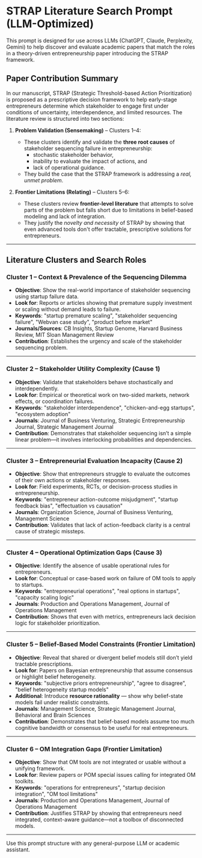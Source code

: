 # STRAP Literature Search Prompt (LLM-Optimized)

This prompt is designed for use across LLMs (ChatGPT, Claude, Perplexity, Gemini) to help discover and evaluate academic papers that match the roles in a theory-driven entrepreneurship paper introducing the STRAP framework.

## Paper Contribution Summary

In our manuscript, STRAP (Strategic Threshold-based Action Prioritization) is proposed as a prescriptive decision framework to help early-stage entrepreneurs determine which stakeholder to engage first under conditions of uncertainty, interdependence, and limited resources. The literature review is structured into two sections:

1. **Problem Validation (Sensemaking)** – Clusters 1–4:
   - These clusters identify and validate the **three root causes** of stakeholder sequencing failure in entrepreneurship: 
     - stochastic stakeholder behavior, 
     - inability to evaluate the impact of actions, and 
     - lack of operational guidance.
   - They build the case that the STRAP framework is addressing a *real, unmet problem*.

2. **Frontier Limitations (Relating)** – Clusters 5–6:
   - These clusters review **frontier-level literature** that attempts to solve parts of the problem but falls short due to limitations in belief-based modeling and lack of integration.
   - They justify the *novelty and necessity* of STRAP by showing that even advanced tools don't offer tractable, prescriptive solutions for entrepreneurs.

---

## Literature Clusters and Search Roles

### Cluster 1 – Context & Prevalence of the Sequencing Dilemma
- **Objective**: Show the real-world importance of stakeholder sequencing using startup failure data.
- **Look for**: Reports or articles showing that premature supply investment or scaling without demand leads to failure.
- **Keywords**: "startup premature scaling", "stakeholder sequencing failure", "Webvan case study", "product before market"
- **Journals/Sources**: CB Insights, Startup Genome, Harvard Business Review, MIT Sloan Management Review
- **Contribution**: Establishes the urgency and scale of the stakeholder sequencing problem.

---

### Cluster 2 – Stakeholder Utility Complexity (Cause 1)
- **Objective**: Validate that stakeholders behave stochastically and interdependently.
- **Look for**: Empirical or theoretical work on two-sided markets, network effects, or coordination failures.
- **Keywords**: "stakeholder interdependence", "chicken-and-egg startups", "ecosystem adoption"
- **Journals**: Journal of Business Venturing, Strategic Entrepreneurship Journal, Strategic Management Journal
- **Contribution**: Demonstrates that stakeholder sequencing isn’t a simple linear problem—it involves interlocking probabilities and dependencies.

---

### Cluster 3 – Entrepreneurial Evaluation Incapacity (Cause 2)
- **Objective**: Show that entrepreneurs struggle to evaluate the outcomes of their own actions or stakeholder responses.
- **Look for**: Field experiments, RCTs, or decision-process studies in entrepreneurship.
- **Keywords**: "entrepreneur action-outcome misjudgment", "startup feedback bias", "effectuation vs causation"
- **Journals**: Organization Science, Journal of Business Venturing, Management Science
- **Contribution**: Validates that lack of action-feedback clarity is a central cause of strategic missteps.

---

### Cluster 4 – Operational Optimization Gaps (Cause 3)
- **Objective**: Identify the absence of usable operational rules for entrepreneurs.
- **Look for**: Conceptual or case-based work on failure of OM tools to apply to startups.
- **Keywords**: "entrepreneurial operations", "real options in startups", "capacity scaling logic"
- **Journals**: Production and Operations Management, Journal of Operations Management
- **Contribution**: Shows that even with metrics, entrepreneurs lack decision logic for stakeholder prioritization.

---

### Cluster 5 – Belief-Based Model Constraints (Frontier Limitation)
- **Objective**: Reveal that shared or divergent belief models still don’t yield tractable prescriptions.
- **Look for**: Papers on Bayesian entrepreneurship that assume consensus or highlight belief heterogeneity.
- **Keywords**: "subjective priors entrepreneurship", "agree to disagree", "belief heterogeneity startup models"
- **Additional**: Introduce **resource rationality** — show why belief-state models fail under realistic constraints.
- **Journals**: Management Science, Strategic Management Journal, Behavioral and Brain Sciences
- **Contribution**: Demonstrates that belief-based models assume too much cognitive bandwidth or consensus to be useful for real entrepreneurs.

---

### Cluster 6 – OM Integration Gaps (Frontier Limitation)
- **Objective**: Show that OM tools are not integrated or usable without a unifying framework.
- **Look for**: Review papers or POM special issues calling for integrated OM toolkits.
- **Keywords**: "operations for entrepreneurs", "startup decision integration", "OM tool limitations"
- **Journals**: Production and Operations Management, Journal of Operations Management
- **Contribution**: Justifies STRAP by showing that entrepreneurs need integrated, context-aware guidance—not a toolbox of disconnected models.

---

Use this prompt structure with any general-purpose LLM or academic assistant.
